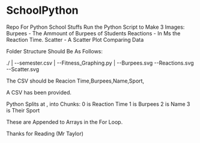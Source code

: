 # SchoolPython
Repo For Python School Stuffs
Run the Python Script to Make 3 Images: 
Burpees - The Ammount of Burpees of Students
Reactions - In Ms the Reaction Time.
Scatter - A Scatter Plot Comparing Data

Folder Structure Should Be As Follows:

   ./
    |
    --semester.csv
    |
    --Fitness_Graphing.py
    |
    --Burpees.svg
    --Reactions.svg
    --Scatter.svg

The CSV should be Reacion Time,Burpees,Name,Sport,

A CSV has been provided.

Python Splits at , into Chunks:
0 is Reaction Time
1 is Burpees
2 is Name
3 is Their Sport

These are Appended to Arrays in the For Loop.

Thanks for Reading (Mr Taylor)
